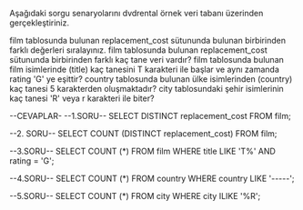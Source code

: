 Aşağıdaki sorgu senaryolarını dvdrental örnek veri tabanı üzerinden gerçekleştiriniz.

film tablosunda bulunan replacement_cost sütununda bulunan birbirinden farklı değerleri sıralayınız.
film tablosunda bulunan replacement_cost sütununda birbirinden farklı kaç tane veri vardır?
film tablosunda bulunan film isimlerinde (title) kaç tanesini T karakteri ile başlar ve aynı zamanda rating 'G' ye eşittir?
country tablosunda bulunan ülke isimlerinden (country) kaç tanesi 5 karakterden oluşmaktadır?
city tablosundaki şehir isimlerinin kaç tanesi 'R' veya r karakteri ile biter?



--CEVAPLAR-
--1.SORU--
SELECT DISTINCT replacement_cost FROM film;


--2. SORU--
SELECT COUNT (DISTINCT replacement_cost) FROM film;


--3.SORU--
SELECT COUNT (*) FROM film 
WHERE title LIKE 'T%' AND rating = 'G';


--4.SORU--
SELECT COUNT (*) FROM country
WHERE country LIKE '-----';


--5.SORU--
SELECT COUNT (*) FROM city
WHERE city ILIKE '%R';
